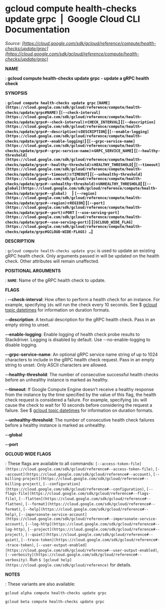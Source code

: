 # gcloud compute health-checks update grpc  |  Google Cloud CLI Documentation

*Source: [https://cloud.google.com/sdk/gcloud/reference/compute/health-checks/update/grpc](https://cloud.google.com/sdk/gcloud/reference/compute/health-checks/update/grpc)*

**NAME**

: **gcloud compute health-checks update grpc - update a gRPC health check**

**SYNOPSIS**

: **`gcloud compute health-checks update grpc` `[NAME](https://cloud.google.com/sdk/gcloud/reference/compute/health-checks/update/grpc#NAME)` [`[--check-interval](https://cloud.google.com/sdk/gcloud/reference/compute/health-checks/update/grpc#--check-interval)`=`CHECK_INTERVAL`] [`[--description](https://cloud.google.com/sdk/gcloud/reference/compute/health-checks/update/grpc#--description)`=`DESCRIPTION`] [`[--enable-logging](https://cloud.google.com/sdk/gcloud/reference/compute/health-checks/update/grpc#--enable-logging)`] [`[--grpc-service-name](https://cloud.google.com/sdk/gcloud/reference/compute/health-checks/update/grpc#--grpc-service-name)`=`GRPC_SERVICE_NAME`] [`[--healthy-threshold](https://cloud.google.com/sdk/gcloud/reference/compute/health-checks/update/grpc#--healthy-threshold)`=`HEALTHY_THRESHOLD`] [`[--timeout](https://cloud.google.com/sdk/gcloud/reference/compute/health-checks/update/grpc#--timeout)`=`TIMEOUT`] [`[--unhealthy-threshold](https://cloud.google.com/sdk/gcloud/reference/compute/health-checks/update/grpc#--unhealthy-threshold)`=`UNHEALTHY_THRESHOLD`] [`[--global](https://cloud.google.com/sdk/gcloud/reference/compute/health-checks/update/grpc#--global)`     | `[--region](https://cloud.google.com/sdk/gcloud/reference/compute/health-checks/update/grpc#--region)`=`REGION`] [`[--port](https://cloud.google.com/sdk/gcloud/reference/compute/health-checks/update/grpc#--port)`=`PORT` `[--use-serving-port](https://cloud.google.com/sdk/gcloud/reference/compute/health-checks/update/grpc#--use-serving-port)`] [`[GCLOUD_WIDE_FLAG](https://cloud.google.com/sdk/gcloud/reference/compute/health-checks/update/grpc#GCLOUD-WIDE-FLAGS) …`]**

**DESCRIPTION**

: `gcloud compute health-checks update grpc` is used to update an
existing gRPC health check. Only arguments passed in will be updated on the
health check. Other attributes will remain unaffected.

**POSITIONAL ARGUMENTS**

: **`NAME`**:
Name of the gRPC health check to update.

**FLAGS**

: **--check-interval**:
How often to perform a health check for an instance. For example, specifying
``10s`` will run the check every 10 seconds.
See $ [gcloud topic datetimes](https://cloud.google.com/sdk/gcloud/reference/topic/datetimes)
for information on duration formats.

**--description**:
A textual description for the gRPC health check. Pass in an empty string to
unset.

**--enable-logging**:
Enable logging of health check probe results to Stackdriver. Logging is disabled
by default.
Use --no-enable-logging to disable logging.

**--grpc-service-name**:
An optional gRPC service name string of up to 1024 characters to include in the
gRPC health check request. Pass in an empty string to unset. Only ASCII
characters are allowed.

**--healthy-threshold**:
The number of consecutive successful health checks before an unhealthy instance
is marked as healthy.

**--timeout**:
If Google Compute Engine doesn't receive a healthy response from the instance by
the time specified by the value of this flag, the health check request is
considered a failure. For example, specifying
``10s`` will cause the check to wait for 10
seconds before considering the request a failure. See $ [gcloud topic datetimes](https://cloud.google.com/sdk/gcloud/reference/topic/datetimes) for
information on duration formats.

**--unhealthy-threshold**:
The number of consecutive health check failures before a healthy instance is
marked as unhealthy.

**--global**

**--port**

**GCLOUD WIDE FLAGS**

: These flags are available to all commands: `[--access-token-file](https://cloud.google.com/sdk/gcloud/reference#--access-token-file)`,
`[--account](https://cloud.google.com/sdk/gcloud/reference#--account)`, `[--billing-project](https://cloud.google.com/sdk/gcloud/reference#--billing-project)`,
`[--configuration](https://cloud.google.com/sdk/gcloud/reference#--configuration)`,
`[--flags-file](https://cloud.google.com/sdk/gcloud/reference#--flags-file)`,
`[--flatten](https://cloud.google.com/sdk/gcloud/reference#--flatten)`, `[--format](https://cloud.google.com/sdk/gcloud/reference#--format)`, `[--help](https://cloud.google.com/sdk/gcloud/reference#--help)`, `[--impersonate-service-account](https://cloud.google.com/sdk/gcloud/reference#--impersonate-service-account)`,
`[--log-http](https://cloud.google.com/sdk/gcloud/reference#--log-http)`,
`[--project](https://cloud.google.com/sdk/gcloud/reference#--project)`, `[--quiet](https://cloud.google.com/sdk/gcloud/reference#--quiet)`, `[--trace-token](https://cloud.google.com/sdk/gcloud/reference#--trace-token)`, `[--user-output-enabled](https://cloud.google.com/sdk/gcloud/reference#--user-output-enabled)`,
`[--verbosity](https://cloud.google.com/sdk/gcloud/reference#--verbosity)`.
Run `$ [gcloud help](https://cloud.google.com/sdk/gcloud/reference)` for details.

**NOTES**

: These variants are also available:

```
gcloud alpha compute health-checks update grpc
```

```
gcloud beta compute health-checks update grpc
```